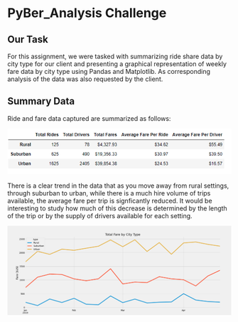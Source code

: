 # PyBer_Analysis Challenge

## Our Task
For this assignment, we were tasked with summarizing ride share data by city type for our client and presenting a graphical representation of weekly fare data
by city type using Pandas and Matplotlib.  As corresponding analysis of the data was also requested by the client.

## Summary Data

Ride and fare data captured are summarized as follows:

![image-name](Challenge_Ride_Share_Summary.PNG)

There is a clear trend in the data that as you move away from rural settings, through suburban to urban, while there is a much hire volume of trips available,
the average fare per trip is signficantly reduced.  It would be interesting to study how much of this decrease is determined by the length of the trip or by the 
supply of drivers available for each setting.


![image-name](PyBer_fare_summary.png)

